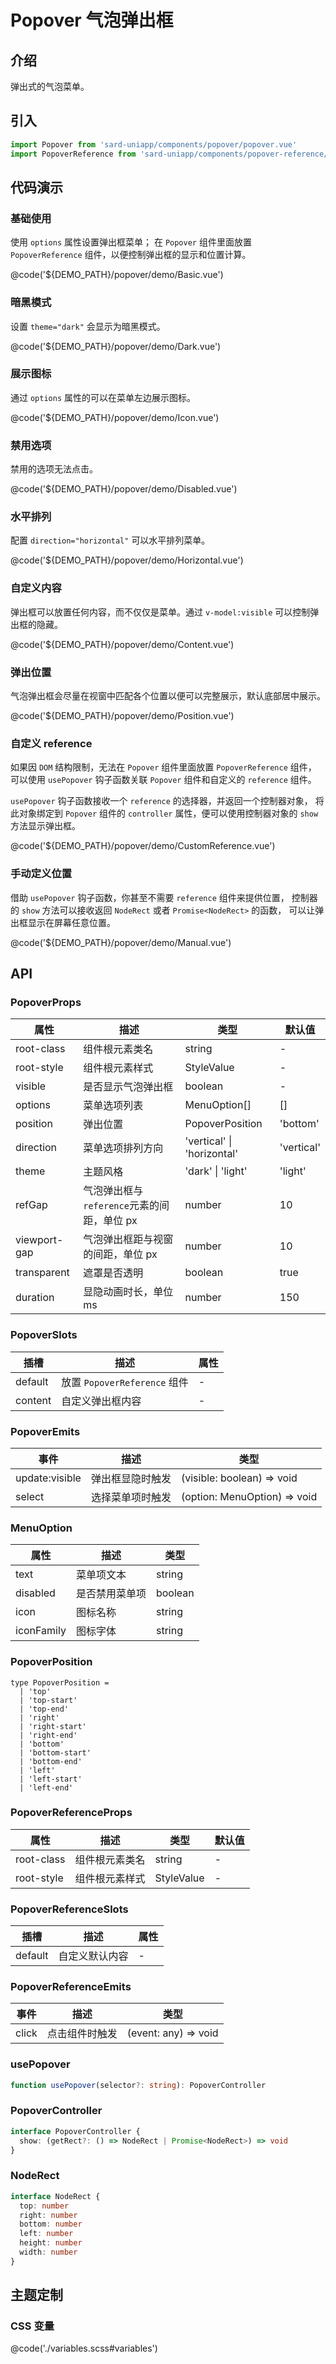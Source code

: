 # Popover 气泡弹出框

## 介绍

弹出式的气泡菜单。

## 引入

```ts
import Popover from 'sard-uniapp/components/popover/popover.vue'
import PopoverReference from 'sard-uniapp/components/popover-reference/popover-reference.vue'
```

## 代码演示

### 基础使用

使用 `options` 属性设置弹出框菜单；
在 `Popover` 组件里面放置 `PopoverReference` 组件，以便控制弹出框的显示和位置计算。

@code('${DEMO_PATH}/popover/demo/Basic.vue')

### 暗黑模式

设置 `theme="dark"` 会显示为暗黑模式。

@code('${DEMO_PATH}/popover/demo/Dark.vue')

### 展示图标

通过 `options` 属性的可以在菜单左边展示图标。

@code('${DEMO_PATH}/popover/demo/Icon.vue')

### 禁用选项

禁用的选项无法点击。

@code('${DEMO_PATH}/popover/demo/Disabled.vue')

### 水平排列

配置 `direction="horizontal"` 可以水平排列菜单。

@code('${DEMO_PATH}/popover/demo/Horizontal.vue')

### 自定义内容

弹出框可以放置任何内容，而不仅仅是菜单。通过 `v-model:visible` 可以控制弹出框的隐藏。

@code('${DEMO_PATH}/popover/demo/Content.vue')

### 弹出位置

气泡弹出框会尽量在视窗中匹配各个位置以便可以完整展示，默认底部居中展示。

@code('${DEMO_PATH}/popover/demo/Position.vue')

### 自定义 reference

如果因 `DOM` 结构限制，无法在 `Popover` 组件里面放置 `PopoverReference` 组件，
可以使用 `usePopover` 钩子函数关联 `Popover` 组件和自定义的 `reference` 组件。

`usePopover` 钩子函数接收一个 `reference` 的选择器，并返回一个控制器对象，
将此对象绑定到 `Popover` 组件的 `controller` 属性，便可以使用控制器对象的 `show` 方法显示弹出框。

@code('${DEMO_PATH}/popover/demo/CustomReference.vue')

### 手动定义位置

借助 `usePopover` 钩子函数，你甚至不需要 `reference` 组件来提供位置，
控制器的 `show` 方法可以接收返回 `NodeRect` 或者 `Promise<NodeRect>` 的函数，
可以让弹出框显示在屏幕任意位置。

@code('${DEMO_PATH}/popover/demo/Manual.vue')

## API

### PopoverProps

| 属性         | 描述                                       | 类型                       | 默认值     |
| ------------ | ------------------------------------------ | -------------------------- | ---------- |
| root-class   | 组件根元素类名                             | string                     | -          |
| root-style   | 组件根元素样式                             | StyleValue                 | -          |
| visible      | 是否显示气泡弹出框                         | boolean                    | -          |
| options      | 菜单选项列表                               | MenuOption[]               | []         |
| position     | 弹出位置                                   | PopoverPosition            | 'bottom'   |
| direction    | 菜单选项排列方向                           | 'vertical' \| 'horizontal' | 'vertical' |
| theme        | 主题风格                                   | 'dark' \| 'light'          | 'light'    |
| refGap       | 气泡弹出框与`reference`元素的间距，单位 px | number                     | 10         |
| viewport-gap | 气泡弹出框距与视窗的间距，单位 px          | number                     | 10         |
| transparent  | 遮罩是否透明                               | boolean                    | true       |
| duration     | 显隐动画时长，单位 ms                      | number                     | 150        |

### PopoverSlots

| 插槽    | 描述                         | 属性 |
| ------- | ---------------------------- | ---- |
| default | 放置 `PopoverReference` 组件 | -    |
| content | 自定义弹出框内容             | -    |

### PopoverEmits

| 事件           | 描述             | 类型                         |
| -------------- | ---------------- | ---------------------------- |
| update:visible | 弹出框显隐时触发 | (visible: boolean) => void   |
| select         | 选择菜单项时触发 | (option: MenuOption) => void |

### MenuOption

| 属性       | 描述           | 类型    |
| ---------- | -------------- | ------- |
| text       | 菜单项文本     | string  |
| disabled   | 是否禁用菜单项 | boolean |
| icon       | 图标名称       | string  |
| iconFamily | 图标字体       | string  |

### PopoverPosition

```tsx
type PopoverPosition =
  | 'top'
  | 'top-start'
  | 'top-end'
  | 'right'
  | 'right-start'
  | 'right-end'
  | 'bottom'
  | 'bottom-start'
  | 'bottom-end'
  | 'left'
  | 'left-start'
  | 'left-end'
```

### PopoverReferenceProps

| 属性       | 描述           | 类型       | 默认值 |
| ---------- | -------------- | ---------- | ------ |
| root-class | 组件根元素类名 | string     | -      |
| root-style | 组件根元素样式 | StyleValue | -      |

### PopoverReferenceSlots

| 插槽    | 描述           | 属性 |
| ------- | -------------- | ---- |
| default | 自定义默认内容 | -    |

### PopoverReferenceEmits

| 事件  | 描述           | 类型                 |
| ----- | -------------- | -------------------- |
| click | 点击组件时触发 | (event: any) => void |

### usePopover

```ts
function usePopover(selector?: string): PopoverController
```

### PopoverController

```ts
interface PopoverController {
  show: (getRect?: () => NodeRect | Promise<NodeRect>) => void
}
```

### NodeRect

```ts
interface NodeRect {
  top: number
  right: number
  bottom: number
  left: number
  height: number
  width: number
}
```

## 主题定制

### CSS 变量

@code('./variables.scss#variables')
